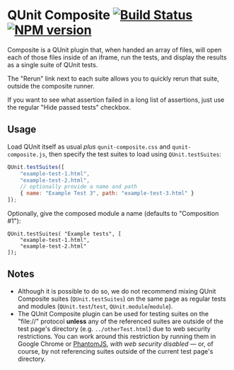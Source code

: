 # QUnit Composite [![Build Status](https://travis-ci.org/jquery/qunit-composite.png)](https://travis-ci.org/jquery/qunit-composite) [![NPM version](https://badge.fury.io/js/qunit-composite.png)](http://badge.fury.io/js/qunit-composite)

Composite is a QUnit plugin that, when handed an array of files, will
open each of those files inside of an iframe, run the tests, and
display the results as a single suite of QUnit tests.

The "Rerun" link next to each suite allows you to quickly rerun that suite,
outside the composite runner.

If you want to see what assertion failed in a long list of assertions,
just use the regular "Hide passed tests" checkbox.

## Usage

Load QUnit itself as usual _plus_ `qunit-composite.css` and `qunit-composite.js`,
then specify the test suites to load using `QUnit.testSuites`:

```js
QUnit.testSuites([
    "example-test-1.html",
    "example-test-2.html",
    // optionally provide a name and path
    { name: "Example Test 3", path: "example-test-3.html" }
]);
```

Optionally, give the composed module a name (defaults to "Composition #1"):

```
QUnit.testSuites( "Example tests", [
    "example-test-1.html",
    "example-test-2.html"
]);
```

## Notes
 - Although it is possible to do so, we do not recommend mixing QUnit Composite suites (`QUnit.testSuites`) on the same page
   as regular tests and modules (`QUnit.test`/`test`, `QUnit.module`/`module`).
 - The QUnit Composite plugin can be used for testing suites on the "file://" protocol **unless** any of the referenced suites
   are outside of the test page's directory (e.g. `../otherTest.html`) due to web security restrictions. You can work around this
   restriction by running them in Google Chrome or [PhantomJS](http://phantomjs.org), _with web security disabled_ &mdash; or,
   of course, by not referencing suites outside of the current test page's directory.
